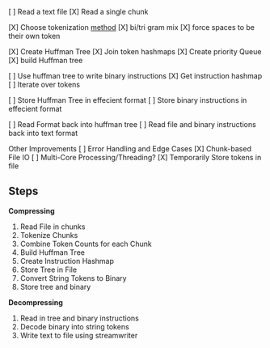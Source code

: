 [ ] Read a text file 
    [X] Read a single chunk

[X] Choose tokenization [method](https://chatgpt.com/c/66fc0932-4478-8005-9adc-1f6f0a7a17a1)
    [X] bi/tri gram mix
    [X] force spaces to be their own token

[X] Create Huffman Tree
    [X] Join token hashmaps
    [X] Create priority Queue
    [X] build Huffman tree

[ ] Use huffman tree to write binary instructions
    [X] Get instruction hashmap
    [ ] Iterate over tokens

[ ] Store Huffman Tree in effecient format
[ ] Store binary instructions in effecient format 

[ ] Read Format back into huffman tree
[ ] Read file and binary instructions back into text format

Other Improvements
[ ] Error Handling and Edge Cases
[X] Chunk-based File IO
[ ] Multi-Core Processing/Threading?
[X] Temporarily Store tokens in file

## Steps

**Compressing**

1. Read File in chunks
2. Tokenize Chunks
3. Combine Token Counts for each Chunk
4. Build Huffman Tree
5. Create Instruction Hashmap
6. Store Tree in File
7. Convert String Tokens to Binary
8. Store tree and binary

**Decompressing**

1. Read in tree and binary instructions
2. Decode binary into string tokens
3. Write text to file using streamwriter